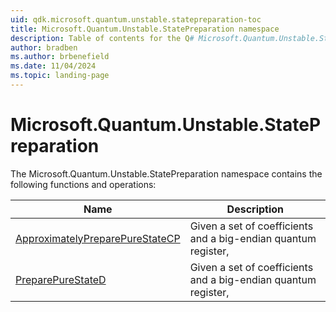 ```yaml
---
uid: qdk.microsoft.quantum.unstable.statepreparation-toc
title: Microsoft.Quantum.Unstable.StatePreparation namespace
description: Table of contents for the Q# Microsoft.Quantum.Unstable.StatePreparation namespace
author: bradben
ms.author: brbenefield
ms.date: 11/04/2024
ms.topic: landing-page
---
```


# Microsoft.Quantum.Unstable.StatePreparation

The Microsoft.Quantum.Unstable.StatePreparation namespace contains the following functions and operations:


| Name | Description |
|------|-------------|
| [ApproximatelyPreparePureStateCP](xref:Qdk.Microsoft.Quantum.Unstable.StatePreparation.ApproximatelyPreparePureStateCP) | Given a set of coefficients and a big-endian quantum register, |
| [PreparePureStateD](xref:Qdk.Microsoft.Quantum.Unstable.StatePreparation.PreparePureStateD) | Given a set of coefficients and a big-endian quantum register, |
